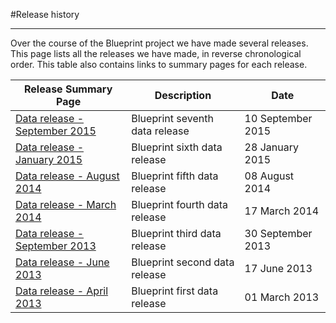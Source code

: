 #Release history
***
Over the course of the Blueprint project we have made several releases. This page lists all the releases we have made, in reverse chronological order. This table also contains links to summary pages for each release.

<div class="table-responsive">
<table summary="BLUEPRINT releases" class="table table-striped">
	<thead>
	  <tr>
	    <th>Release Summary Page</th>
	     <th>Description</th>
	    <th>Date</th>
	  </tr>
	</thead>
	<tbody>
	  <tr>
	    <td><a href=#/md/release_history/20150910_release>Data release - September 2015</td>
	    <td>Blueprint seventh data release</td>
	    <td>10 September 2015</td>
	  </tr>
	  <tr>
	    <td><a href=#/md/release_history/20150128_release>Data release - January 2015</td>
	    <td>Blueprint sixth data release</td>
	    <td>28 January 2015</td>
	  </tr>
	  <tr>
	    <td><a href=#/md/release_history/20140811_release>Data release - August 2014</td>
	    <td>Blueprint fifth data release</td>
	    <td>08 August 2014</td>
	  </tr>
	   <tr>
	    <td><a href=#/md/release_history/20140811_release>Data release -  March 2014</td>
	    <td>Blueprint fourth data release</td>
	    <td>17 March 2014</td>
	  </tr>
	  <tr>
	    <td><a href=#/md/release_history/20130930_release>Data release -  September 2013</td>
	    <td>Blueprint third data release</td>
	    <td>30 September 2013</td>
	  </tr>
	  <tr>
	    <td><a href=#/md/release_history/20130617_release>Data release -  June 2013</td>
	    <td>Blueprint second data release</td>
	    <td>17 June 2013</td>
	  </tr>
	  <tr>
	    <td><a href=#/md/release_history/20130301_release>Data release -  April 2013</td>
	    <td>Blueprint first data release</td>
	    <td>01 March 2013</td>
	  </tr>
	</tbody>
</table> 
</div>

